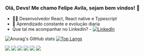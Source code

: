### Olá, Devs! Me chamo Felipe Avila, sejam bem vindos! 👋

- 👨‍💻 Desenvolvedor React, React native e Typescript
- 🚀 Aprendizado constante e evolução diaria
- Que tal me acompanhar no LinkedIn? - [![LinkedIn](https://img.shields.io/badge/linkedin-%230077B5.svg?style=for-the-badge&logo=linkedin&logoColor=white)](https://www.linkedin.com/in/felipe-lopes-avila/)

![Anurag's GitHub stats](https://github-readme-stats.vercel.app/api?username=felipeavila-dev&show_icons=true&theme=onedark)
[![Top Langs](https://github-readme-stats.vercel.app/api/top-langs/?username=felipeavila-dev&layout=compact)](https://github.com/anuraghazra/github-readme-stats)

<span><img src='https://img.shields.io/badge/JavaScript-F7DF1E?style=for-the-badge&logo=javascript&logoColor=black' /></span>
<span><img src='https://img.shields.io/badge/React-20232A?style=for-the-badge&logo=react&logoColor=61DAFB' /></span>
<span><img src='https://img.shields.io/badge/React_Native-20232A?style=for-the-badge&logo=react&logoColor=61DAFB' /></span>
<span><img src='https://img.shields.io/badge/TypeScript-007ACC?style=for-the-badge&logo=typescript&logoColor=white' /></span>
<span><img src='https://img.shields.io/badge/HTML5-E34F26?style=for-the-badge&logo=html5&logoColor=white' /></span>
<span><img src='https://img.shields.io/badge/CSS3-1572B6?style=for-the-badge&logo=css3&logoColor=white' /></span>



